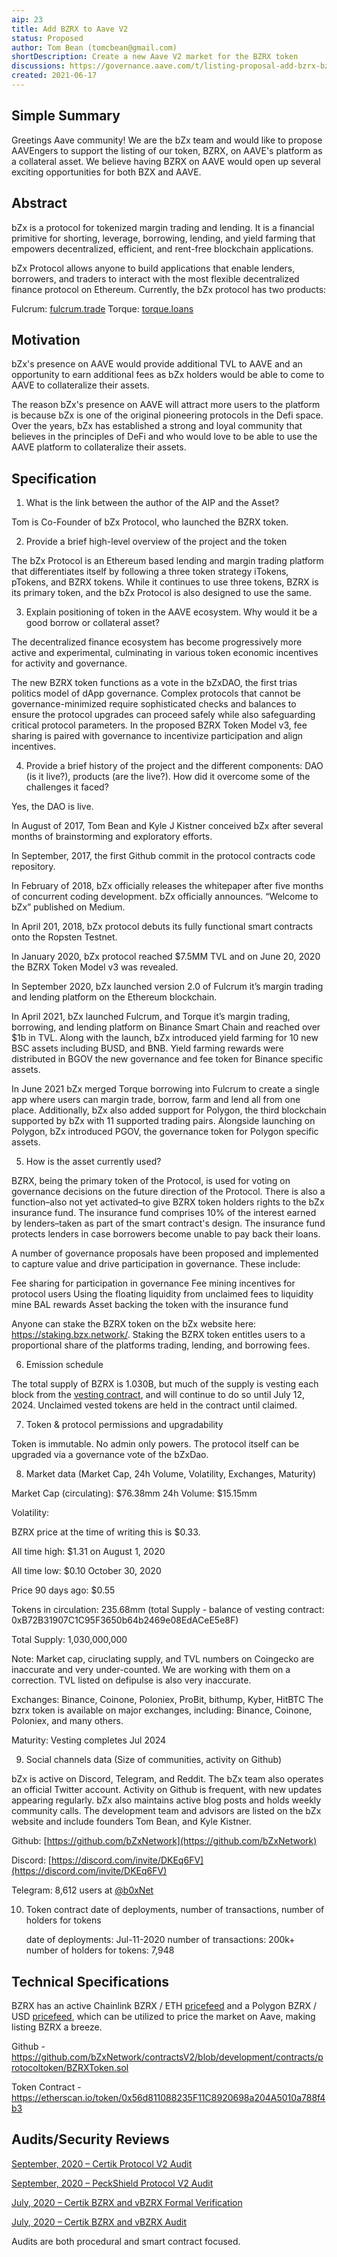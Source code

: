 ```yaml
---
aip: 23
title: Add BZRX to Aave V2
status: Proposed
author: Tom Bean (tomcbean@gmail.com)
shortDescription: Create a new Aave V2 market for the BZRX token
discussions: https://governance.aave.com/t/listing-proposal-add-bzrx-bzx-protocol-token/2406
created: 2021-06-17
---
```


## Simple Summary

Greetings Aave community! We are the bZx team and would like to propose AAVEngers to support the listing of our token, BZRX, on AAVE's platform as a collateral asset. We believe having BZRX on AAVE would open up several exciting opportunities for both BZX and AAVE.

## Abstract

bZx is a protocol for tokenized margin trading and lending. It is a financial primitive for shorting, leverage, borrowing, lending, and yield farming that empowers decentralized, efficient, and rent-free blockchain applications.

bZx Protocol allows anyone to build applications that enable lenders, borrowers, and traders to interact with the most flexible decentralized finance protocol on Ethereum. Currently, the bZx protocol has two products: 

Fulcrum: [fulcrum.trade](https://fulcrum.trade/)
Torque: [torque.loans](https://torque.loans/)

## Motivation

bZx's presence on AAVE would provide additional TVL to AAVE and an opportunity to earn additional fees as bZx holders would be able to come to AAVE to collateralize their assets.

The reason bZx's presence on AAVE will attract more users to the platform is because bZx is one of the original pioneering protocols in the Defi space. Over the years, bZx has established a strong and loyal community that believes in the principles of DeFi and who would love to be able to use the AAVE platform to collateralize their assets.

## Specification

1. What is the link between the author of the AIP and the Asset?

Tom is Co-Founder of bZx Protocol, who launched the BZRX token.

2. Provide a brief high-level overview of the project and the token

The bZx Protocol is an Ethereum based lending and margin trading platform that differentiates itself by following a three token strategy iTokens, pTokens, and BZRX tokens. While it continues to use three tokens, BZRX is its primary token, and the bZx Protocol is also designed to use the same.

3. Explain positioning of token in the AAVE ecosystem. Why would it be a good borrow or collateral asset?

The decentralized finance ecosystem has become progressively more active and experimental, culminating in various token economic incentives for activity and governance.

The new BZRX token functions as a vote in the bZxDAO, the first trias politics model of dApp governance. Complex protocols that cannot be governance-minimized require sophisticated checks and balances to ensure the protocol upgrades can proceed safely while also safeguarding critical protocol parameters. In the proposed BZRX Token Model v3, fee sharing is paired with governance to incentivize participation and align incentives.

4. Provide a brief history of the project and the different components: DAO (is it live?), products (are the live?). How did it overcome some of the challenges it faced?

Yes, the DAO is live. 

In August of 2017, Tom Bean and Kyle J Kistner conceived bZx after several months of brainstorming and exploratory efforts. 

In September, 2017, the first Github commit in the protocol contracts code repository.

In February of 2018, bZx officially releases the whitepaper after five months of concurrent coding development. bZx officially announces. “Welcome to bZx” published on Medium.

In April 201, 2018, bZx protocol debuts its fully functional smart contracts onto the Ropsten Testnet.

In January 2020, bZx protocol reached $7.5MM TVL and on June 20, 2020 the BZRX Token Model v3 was revealed.

In September 2020, bZx launched version 2.0 of Fulcrum it’s margin trading and lending platform on the Ethereum blockchain. 

In April 2021, bZx launched Fulcrum, and Torque it’s margin trading, borrowing, and lending platform on Binance Smart Chain and reached over $1b in TVL. Along with the launch, bZx introduced yield farming for 10 new BSC assets including BUSD, and BNB. Yield farming rewards were distributed in BGOV the new governance and fee token for Binance specific assets.

In June 2021 bZx merged Torque borrowing into Fulcrum to create a single app where users can margin trade, borrow, farm and lend all from one place. Additionally, bZx also added support for Polygon, the third blockchain supported by bZx with 11 supported trading pairs. Alongside launching on Polygon, bZx introduced PGOV, the governance token for Polygon specific assets. 

5. How is the asset currently used?

BZRX, being the primary token of the Protocol, is used for voting on governance decisions on the future direction of the Protocol. There is also a function–also not yet activated–to give BZRX token holders rights to the bZx insurance fund. The insurance fund comprises 10% of the interest earned by lenders–taken as part of the smart contract's design. The insurance fund protects lenders in case borrowers become unable to pay back their loans.

A number of governance proposals have been proposed and implemented to capture value and drive participation in governance. These include:

Fee sharing for participation in governance
Fee mining incentives for protocol users
Using the floating liquidity from unclaimed fees to liquidity mine BAL rewards
Asset backing the token with the insurance fund

Anyone can stake the BZRX token on the bZx website here: https://staking.bzx.network/. Staking the BZRX token entitles users to a proportional share of the platforms trading, lending, and borrowing fees.

6. Emission schedule

The total supply of BZRX is 1.030B, but much of the supply is vesting each block from the [vesting contract](https://etherscan.io/address/0xB72B31907C1C95F3650b64b2469e08EdACeE5e8F), and will continue to do so until July 12, 2024. Unclaimed vested tokens are held in the contract until claimed.

7. Token & protocol permissions and upgradability

Token is immutable. No admin only powers. The protocol itself can be upgraded via a governance vote of the bZxDao.

8. Market data (Market Cap, 24h Volume, Volatility, Exchanges, Maturity)

  Market Cap (circulating): $76.38mm
  24h Volume: $15.15mm
  
  Volatility:

  BZRX price at the time of writing this is $0.33.
  
  All time high: $1.31 on August 1, 2020
  
  All time low: $0.10 October 30, 2020
  
  Price 90 days ago: $0.55  

  Tokens in circulation: 235.68mm (total Supply - balance of vesting contract: 0xB72B31907C1C95F3650b64b2469e08EdACeE5e8F)
  
  Total Supply: 1,030,000,000

  Note: Market cap, ciruclating supply, and TVL numbers on Coingecko are inaccurate and very under-counted. We are working with them on a correction. TVL listed on defipulse is also very inaccurate.

  Exchanges: Binance, Coinone, Poloniex, ProBit, bithump, Kyber, HitBTC
  The bzrx token is available on major exchanges, including: Binance, Coinone, Poloniex, and many others.

  Maturity: Vesting completes Jul 2024

9. Social channels data (Size of communities, activity on Github)

bZx is active on Discord, Telegram, and Reddit. The bZx team also operates an official Twitter account. Activity on Github is frequent, with new updates appearing regularly. bZx also maintains active blog posts and holds weekly community calls. The development team and advisors are listed on the bZx website and include founders Tom Bean, and Kyle Kistner.

Github: [https://github.com/bZxNetwork](https://github.com/bZxNetwork)

Discord: [https://discord.com/invite/DKEq6FV](https://discord.com/invite/DKEq6FV)

Telegram: 8,612 users at [@b0xNet](https://t.me/b0xNet)

10. Token contract date of deployments, number of transactions, number of holders for tokens

    date of deployments: Jul-11-2020
    number of transactions: 200k+
    number of holders for tokens: 7,948

## Technical Specifications

BZRX has an active Chainlink BZRX / ETH [pricefeed](https://docs.chain.link/docs/ethereum-addresses/) and a Polygon BZRX / USD [pricefeed](https://docs.chain.link/docs/matic-addresses/), which can be utilized to price the market on Aave, making listing BZRX a breeze.

Github - https://github.com/bZxNetwork/contractsV2/blob/development/contracts/protocoltoken/BZRXToken.sol

Token Contract - https://etherscan.io/token/0x56d811088235F11C8920698a204A5010a788f4b3

## Audits/Security Reviews

  [September, 2020 – Certik Protocol V2 Audit](https://bzx.network/pdfs/bZx_v2_Audit%E2%80%93Report_CertiK.pdf)

  [September, 2020 – PeckShield Protocol V2 Audit](https://bzx.network/pdfs/peckshield-audit-report-bZxV2-v1.0rc1.pdf)

  [July, 2020 – Certik BZRX and vBZRX Formal Verification](https://bzx.network/pdfs/BZRX_vBZRX_CertiK_Verification_Report_1_07_11_2020.pdf)

  [July, 2020 – Certik BZRX and vBZRX Audit](https://bzx.network/pdfs/BZRX_vBZRX_CertiK_Report_1_07_11_2020.pdf)

  Audits are both procedural and smart contract focused.

